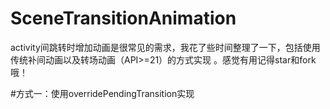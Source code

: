 # SceneTransitionAnimation
activity间跳转时增加动画是很常见的需求，我花了些时间整理了一下，包括使用传统补间动画以及转场动画（API>=21）的方式实现 。感觉有用记得star和fork哦！

#方式一：使用overridePendingTransition实现
